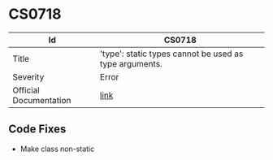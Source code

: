 # CS0718

| Id                     | CS0718                                                            |
| ---------------------- | ----------------------------------------------------------------- |
| Title                  | 'type': static types cannot be used as type arguments\.           |
| Severity               | Error                                                             |
| Official Documentation | [link](http://docs.microsoft.com/en-us/dotnet/csharp/misc/cs0718) |

## Code Fixes

* Make class non\-static
